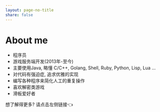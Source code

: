 ```yaml
---
layout: page-no-title
share: false
---
```


<!-- 防止生成 page.title -->
<h1>About me</h1>

- 程序员
- 游戏服务端开发(2013年-至今)
- 主要使用Java, 略懂 C/C++, Golang, Shell, Ruby, Python, Lisp, Lua ...
- 对代码有强迫症, 追求优雅的实现
- 编写各种程序来简化人工的重复操作
- 喜欢解密类游戏
- 滑板爱好者

想了解得更多? 请点击左侧链接👈
